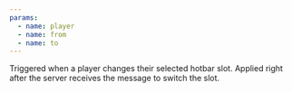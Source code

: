```yaml
---
params:
  - name: player
  - name: from
  - name: to
---
```


Triggered when a player changes their selected hotbar slot. Applied right after
the server receives the message to switch the slot.
